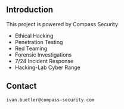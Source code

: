 ## Introduction
This project is powered by Compass Security

* Ethical Hacking
* Penetration Testing
* Red Teaming
* Forensic Investigations
* 7/24 Incident Response
* Hacking-Lab Cyber Range

## Contact
```
ivan.buetler@compass-security.com
```
